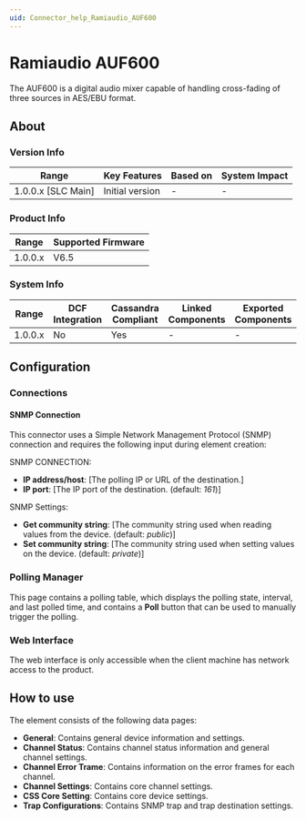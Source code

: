 ```yaml
---
uid: Connector_help_Ramiaudio_AUF600
---
```


# Ramiaudio AUF600

The AUF600 is a digital audio mixer capable of handling cross-fading of three sources in AES/EBU format.

## About

### Version Info

| Range                | Key Features     | Based on     | System Impact     |
|----------------------|------------------|--------------|-------------------|
| 1.0.0.x [SLC Main]   | Initial version  | -            | -                 |

### Product Info

| Range     | Supported Firmware     |
|-----------|------------------------|
| 1.0.0.x   | V6.5                   |

### System Info

| Range     | DCF Integration     | Cassandra Compliant     | Linked Components     | Exported Components     |
|-----------|---------------------|-------------------------|-----------------------|-------------------------|
| 1.0.0.x   | No                  | Yes                     | -                     | -                       |

## Configuration

### Connections

#### SNMP Connection

This connector uses a Simple Network Management Protocol (SNMP) connection and requires the following input during element creation:

SNMP CONNECTION:

- **IP address/host**: [The polling IP or URL of the destination.]
- **IP port**: [The IP port of the destination. (default: *161*)]


SNMP Settings:

- **Get community string**: [The community string used when reading values from the device. (default: *public*)]
- **Set community string**: [The community string used when setting values on the device. (default: *private*)]

### Polling Manager

This page contains a polling table, which displays the polling state, interval, and last polled time, and contains a **Poll** button that can be used to manually trigger the polling.

### Web Interface

The web interface is only accessible when the client machine has network access to the product.

## How to use

The element consists of the following data pages:

- **General**: Contains general device information and settings.
- **Channel Status**: Contains channel status information and general channel settings.
- **Channel Error Trame**: Contains information on the error frames for each channel.
- **Channel Settings**: Contains core channel settings.
- **CSS Core Setting**: Contains core device settings.
- **Trap Configurations**: Contains SNMP trap and trap destination settings.